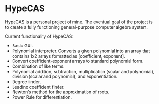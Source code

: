 # HypeCAS

  HypeCAS is a personal project of mine. The eventual goal of the project is to create a fully functioning general-purpose computer algebra system.

Current functionality of HypeCAS:
  - Basic GUI.
  - Polynomial interpreter. Converts a given polynomial into an array that contains 1x2 arrays formatted as [coefficient, exponent].
  - Convert coefficient-exponent arrays to standard polynomial form.
  - Combination of like terms.
  - Polynomial addition, subtraction, multiplication (scalar and polynomial), division (scalar and polynomial), and exponentiation.
  - Degree finder.
  - Leading coefficient finder.
  - Newton's method for the approximation of roots.
  - Power Rule for differentiation.

